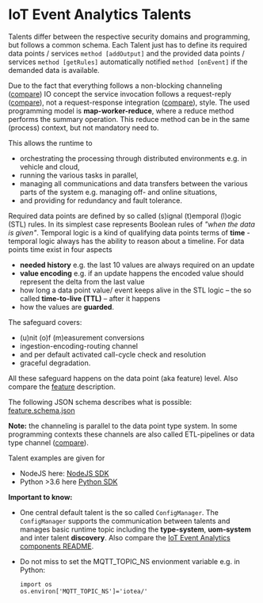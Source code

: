 <!---
  Copyright (c) 2021 Bosch.IO GmbH

  This Source Code Form is subject to the terms of the Mozilla Public
  License, v. 2.0. If a copy of the MPL was not distributed with this
  file, You can obtain one at https://mozilla.org/MPL/2.0/.

  SPDX-License-Identifier: MPL-2.0
-->

# IoT Event Analytics Talents

Talents differ between the respective security domains and programming, but follows a common schema. Each Talent just has to define its required data points / services `method [addOutput]` and the provided data points / services `method [getRules]` automatically notified `method [onEvent]` if the demanded data is available.

Due to the fact that everything follows a non-blocking channeling ([compare](https://www.enterpriseintegrationpatterns.com/patterns/messaging/MessageChannel.html)) IO concept the service invocation follows a request-reply ([compare](https://www.enterpriseintegrationpatterns.com/patterns/messaging/RequestReply.html)), not a request-response integration ([compare](https://www.enterpriseintegrationpatterns.com/patterns/messaging/EncapsulatedSynchronousIntegration.html)), style. The used programming model is __map-worker-reduce__, where a reduce method performs the summary operation. This reduce method can be in the same (process) context, but not mandatory need to.

This allows the runtime to

- orchestrating the processing through distributed environments e.g. in vehicle and cloud,
- running the various tasks in parallel,
- managing all communications and data transfers between the various parts of the system e.g. managing off- and online situations,
- and providing for redundancy and fault tolerance.

Required data points are defined by so called (s)ignal (t)emporal (l)ogic (STL) rules. In its simplest case represents Boolean rules of _"when the data is given"_. Temporal logic is a kind of qualifying data points terms of __time__ - temporal logic always has the ability to reason about a timeline. For data points time exist in four aspects

- __needed history__ e.g. the last 10 values are always required on an update
- __value encoding__ e.g. if an update happens the encoded value should represent the delta from the last value
- how long a data point value/ event keeps alive in the STL logic – the so called __time-to-live (TTL)__ – after it happens
- how the values are __guarded__.

The safeguard covers:

- (u)nit (o)f (m)easurement conversions
- ingestion-encoding-routing channel
- and per default activated  call-cycle check and resolution
- graceful degradation.

All these safeguard happens on the data point (aka feature) level. Also compare the [feature](FEATURE_README.md) description.

The following JSON schema describes what is possible: [feature.schema.json](https://github.com/GENIVI/iot-event-analytics/resources/feature.schema.json)

__Note:__ the channeling is parallel to the data point type system.  In some programming contexts these channels are also called ETL-pipelines or data type channel ([compare](https://www.enterpriseintegrationpatterns.com/patterns/messaging/DatatypeChannel.html)).

Talent examples are given for

- NodeJS here: [NodeJS SDK](https://github.com/GENIVI/iot-event-analytics/src/sdk/javascript/examples)
- Python >3.6 here [Python SDK](https://github.com/GENIVI/iot-event-analytics/src/sdk/python)

__Important to know:__

- One central default talent is the so called `ConfigManager`. The `ConfigManager` supports the communication between talents and manages basic runtime topic including the __type-system__, __uom-system__ and inter talent __discovery__. Also compare the [IoT Event Analytics components README](./iotea-components.md).
- Do not miss to set the MQTT_TOPIC_NS envionment variable e.g. in Python:

  ```code
  import os
  os.environ['MQTT_TOPIC_NS']='iotea/'
  ```
